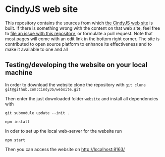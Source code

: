 # CindyJS web site

This repository contains the sources from which
[the CindyJS web site](http://cindyjs.org/) is built.
If there is something wrong with the content on that web site,
feel free to
[file an issue with this repository](https://github.com/CindyJS/website/issues),
or formulate a pull request.
Note that most pages will come with an edit link in the bottom right corner.
The site is contributed to open source platform to enhance its effectiveness and to make it available to one and all 

## Testing/developing the website on your local machine

In order to download the website clone the repository with
`git clone git@github.com:CindyJS/website.git`

Then enter the just downloaded folder `website` and install all dependencies with

`git submodule update --init .`

`npm install`

In oder to set up the local web-server for the website run

`npm start`

Then you can access the website on [http://localhost:8163/](http://localhost:8163/)
